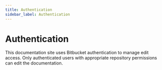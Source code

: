```yaml
---
title: Authentication
sidebar_label: Authentication
---
```


# Authentication

This documentation site uses Bitbucket authentication to manage edit access. Only authenticated users with appropriate repository permissions can edit the documentation.
